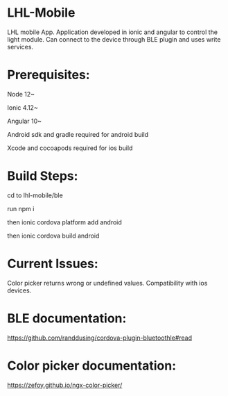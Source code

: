 # LHL-Mobile
LHL mobile App. Application developed in ionic and angular to control the light module. Can connect to the device through BLE plugin and uses write services.


# Prerequisites:

Node 12~

Ionic 4.12~

Angular 10~

Android sdk and gradle required for android build

Xcode and cocoapods required for ios build


# Build Steps:


cd to lhl-mobile/ble

run npm i

then ionic cordova platform add android

then ionic cordova build android


# Current Issues:
Color picker returns wrong or undefined values.
Compatibility with ios devices.

# BLE documentation:
https://github.com/randdusing/cordova-plugin-bluetoothle#read


# Color picker documentation:
https://zefoy.github.io/ngx-color-picker/

